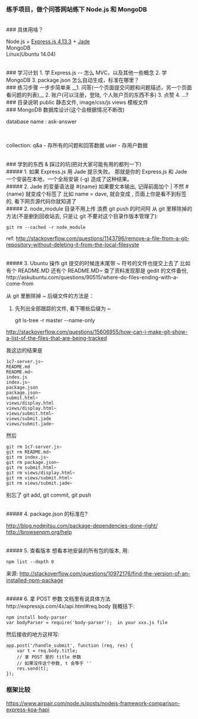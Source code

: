 ### 练手项目，做个问答网站练下 Node.js 和 MongoDB  

<br>
### 具体用啥？

Node.js + [Express.js 4.13.3](http://expressjs.com/) + [Jade](http://jade-lang.com/reference/case/)  
MongoDB  
Linux(Ubuntu 14.04)  

<br>
### 学习计划
1. 学 Express.js -- 怎么 MVC，以及其他一些概念  
2. 学 MongoDB   
3. package.json 怎么自动生成，标准在哪里？  

<br>
### 练习步骤
一步步简单来  
__1. 问答(一个页面提交问题和问题描述，另一个页面看问题的列表)__  
2. 账户(可以注册，登陆, 个人账户页的东西不多)  
3. 点赞  
4. ...?  

<br>
### 目录说明
public 静态文件, image/css/js  
views  模板文件  


<br>
### MongoDB 数据库设计(这个会根据情况不断改)

database name : ask-answer  

<br>

collection:
    q&a - 存所有的问题和回答数据
    user - 存用户数据


<br>
### 学到的东西 & 踩过的坑(把对大家可能有用的都列一下)

<br>
##### 1. 如果 Express.js 用 Jade 提示失败。  
那就是你的 Express.js 和 Jade 一个安装在本地，一个全局安装 (-g)  
造成了这种结果。  

<br>
##### 2. Jade 的变量语法是 #{name}  
如果要文本输出, 记得前面加个 |  
不然 #{name} 就变成个标签了  
比如 name = dave, 就会变成 <dave></dave>, 页面上你是看不到标签的, 看下网页源代码你就知道了  

<br>
##### 2. node_module 目录不用上传  
浪费 git push 的时间阿  
从 git 里移除掉的方法(不是删到回收站去, 只是让 git 不要对这个目录作版本管理了):  

    git rm --cached -r node_module  

ref: http://stackoverflow.com/questions/1143796/remove-a-file-from-a-git-repository-without-deleting-it-from-the-local-filesyste

<br>
##### 3. Ubuntu 操作 git 提交的时候连末尾带 ~ 符号的文件也提交上去了
比如有个 README.MD  还有个 README.MD~
查了资料发现那是 gedit 的文件备份, 
http://askubuntu.com/questions/90515/where-do-files-ending-with-a-come-from

从 git 里删除掉  ~ 后缀文件的方法是：

1. 先列出全部跟踪的文件, 看下哪些后缀为 ~

    git ls-tree -r master --name-only
    
http://stackoverflow.com/questions/15606955/how-can-i-make-git-show-a-list-of-the-files-that-are-being-tracked

我这边的结果是

    1c7-server.js~
    README.md
    README.md~
    index.js
    index.js~
    package.json
    package.json~
    submit.html~
    views/display.html
    views/display.html~
    views/submit.html~
    views/submit.jade
    views/submit.jade~


然后
  
    git rm 1c7-server.js~
    git rm README.md~
    git rm index.js~
    git rm package.json~
    git rm submit.html~
    git rm views/display.html~
    git rm views/submit.html~
    git rm views/submit.jade~


别忘了 git add, git commit, git push

<br>
##### 4. package.json 的标准在?

http://blog.nodejitsu.com/package-dependencies-done-right/  
http://browsenpm.org/help  


<br>
##### 5. 查看版本
想看本地安装的所有包的版本, 用:
    
    npm list --depth 0

来源: http://stackoverflow.com/questions/10972176/find-the-version-of-an-installed-npm-package  

<br>
##### 6. 拿 POST 参数
文档里有说具体方法  
http://expressjs.com/4x/api.html#req.body  
我概括下:  

    npm install body-parser  
    var bodyParser = require('body-parser');  in your xxx.js file  

然后接收的地方这样写:

    app.post('/handle_submit', function (req, res) {
        var t = req.body.title;
        // 拿 POST 里的 title 参数
        // 如果没传这个参数, t 会等于 ''
        res.send(t);
    });

    
### 框架比较
https://www.airpair.com/node.js/posts/nodejs-framework-comparison-express-koa-hapi

























